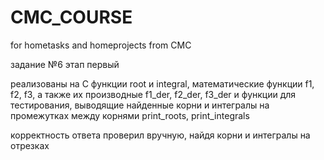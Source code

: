 # CMC_COURSE
for hometasks and homeprojects from CMC

задание №6 этап первый

реализованы на С функции root и integral, математические функции  f1, f2, f3, а также их производные f1_der, f2_der, f3_der и функции для тестирования, выводящие найденные корни и интегралы на промежутках между корнями print_roots, print_integrals

корректность ответа проверил вручную, найдя корни и интегралы на отрезках

